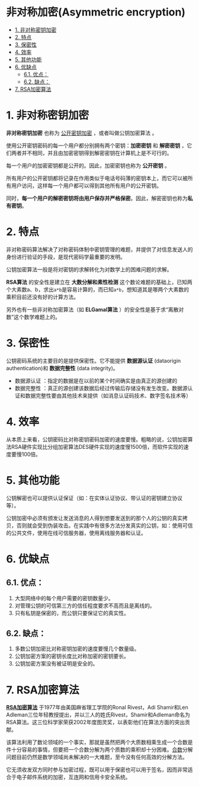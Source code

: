 非对称加密(Asymmetric encryption)
======
<!-- TOC -->

- [1. 非对称密钥加密](#1-非对称密钥加密)
- [2. 特点](#2-特点)
- [3. 保密性](#3-保密性)
- [4. 效率](#4-效率)
- [5. 其他功能](#5-其他功能)
- [6. 优缺点](#6-优缺点)
    - [6.1. 优点：](#61-优点)
    - [6.2. 缺点：](#62-缺点)
- [7. RSA加密算法](#7-rsa加密算法)

<!-- /TOC -->
# 1. 非对称密钥加密

**非对称密钥加密** 也称为 [公开密钥加密]((https://zh.wikipedia.org/zh/%E5%85%AC%E5%BC%80%E5%AF%86%E9%92%A5%E5%8A%A0%E5%AF%86)) ，或者叫做公钥加密算法 。

使用公开密钥密码的每一个用户都分别拥有两个密钥：**加密密钥** 和 **解密密钥** ，它们两者并不相同，并且由加密密钥得到解密密钥在计算机上是不可行的。

每一个用户的加密密钥都是公开的。因此，加密密钥也称为 **公开密钥** 。

所有用户的公开密钥都将记录在作用类似于电话号码薄的密钥本上，而它可以被所有用户访问，这样每一个用户都可以得到其他所有用户的公开密钥。

同时，**每一个用户的解密密钥将由用户保存并严格保密**。因此，解密密钥也称为**私有密钥**。

# 2. 特点

非对称密码算法解决了对称密码体制中密钥管理的难题，并提供了对信息发送人的身份进行验证的手段，是现代密码学最重要的发明。

公钥加密算法一般是将对密钥的求解转化为对数学上的困难问题的求解。

**RSA算法** 的安全性是建立在 **大数分解和素性检测** 这个数论难题的基础上，已知两个大素数a、b，求出```a*b```是容易计算的，而已知```a*b```，想知道其是哪两个大素数的乘积目前还没有好的计算方法。

另外也有一些非对称加密算法（如 **ELGamal算法** ）的安全性是基于求“离散对数”这个数学难题上的。

# 3. 保密性

公钥密码系统的主要目的是提供保密性。它不能提供 **数据源认证** (dataorigin authentication)和 **数据完整性** (data integrity)。

* 数据源认证 ：指定的数据是在以前的某个时间确实是由真正的源创建的
* 数据完整性 ：真正的源创建该数据后经过传输后存储没有发生改变。数据源认证和数据完整性要由其他技术来提供（如消息认证码技术、数字签名技术等）

# 4. 效率

从本质上来看，公钥密码比对称密钥密码加密的速度要慢。粗略的说，公钥加密算法RSA硬件实现比分组加密算法DES硬件实现的速度慢1500倍，而软件实现的速度要慢100倍。

# 5. 其他功能

公钥解密也可以提供认证保证（如：在实体认证协议、带认证的密钥建立协议等）。

公钥加密中必须有颁发让发送消息的人得到想要发送到的那个人的公钥的真实拷贝，否则就会受到伪装攻击。在实践中有很多方法分发真实的公钥，如：使用可信的公共文件，使用在线可信服务器，使用离线服务器和认证。

# 6. 优缺点

## 6.1. 优点：

1. 大型网络中的每个用户需要的密钥数量少。
2. 对管理公钥的可信第三方的信任程度要求不高而且是离线的。
3. 只有私钥是保密的，而公钥只要保证它的真实性。

## 6.2. 缺点：

1. 多数公钥加密比对称密钥加密的速度要慢几个数量级。
2. 公钥加密方案的密钥长度比对称加密的密钥要长。
3. 公钥加密方案没有被证明是安全的。

# 7. RSA加密算法

[**RSA加密算法**](https://zh.wikipedia.org/wiki/RSA%E5%8A%A0%E5%AF%86%E6%BC%94%E7%AE%97%E6%B3%95) 于1977年由美国麻省理工学院的Ronal Rivest，Adi Shamir和Len Adleman三位年轻教授提出，并以三人的姓氏Rivest，Shamir和Adleman命名为RSA算法。这三位科学家荣获2002年度图灵奖，以表彰他们在算法方面的突出贡献。

该算法利用了数论领域的一个事实，那就是虽然把两个大质数相乘生成一个合数是件十分容易的事情，但要把一个合数分解为两个质数的乘积却十分困难。[合数](https://zh.wikipedia.org/zh/%E5%90%88%E6%95%B0)分解问题目前仍然是数学领域尚未解决的一大难题，至今没有任何高效的分解方法。

它无须收发双方同时参与加密过程，既可以用于保密也可以用于签名，因而非常适合于电子邮件系统的加密，互连网和信用卡安全系统。
